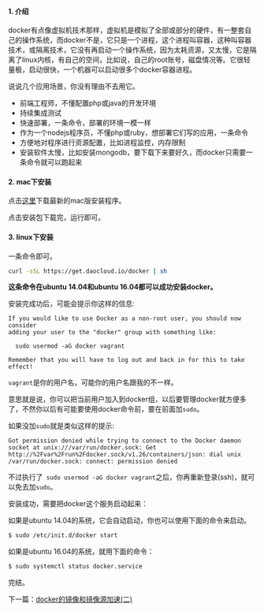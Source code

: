#### 1. 介绍

docker有点像虚拟机技术那样，虚拟机是模拟了全部或部分的硬件，有一整套自己的操作系统，而docker不是，它只是一个进程，这个进程叫容器，这种叫容器技术，或隔离技术，它没有再启动一个操作系统，因为太耗资源，又太慢，它是隔离了linux内核，有自己的空间，比如说，自己的root账号，磁盘情况等。它很轻量极，启动很快，一个机器可以启动很多个docker容器进程。

说说几个应用场景，你没有理由不去用它。

- 前端工程师，不懂配置php或java的开发环境
- 持续集成测试
- 快速部署，一条命令，部署的环境一模一样
- 作为一个nodejs程序员，不懂php或ruby，想部署它们写的应用，一条命令
- 方便地对程序进行资源配置，比如进程监控，内存限制
- 安装软件太慢，比如安装mongodb，要下载下来要好久，而docker只需要一条命令就可以跑起来

#### 2. mac下安装

点击[这里](https://docs.docker.com/docker-for-mac/install/)下载最新的mac版安装程序。

点击安装包下载完，运行即可。

#### 3. linux下安装

一条命令即可。

``` bash
curl -sSL https://get.daocloud.io/docker | sh
```

**这条命令在ubuntu 14.04和ubuntu 16.04都可以成功安装docker。**

安装完成功后，可能会提示你这样的信息:

```
If you would like to use Docker as a non-root user, you should now consider
adding your user to the "docker" group with something like:

  sudo usermod -aG docker vagrant

Remember that you will have to log out and back in for this to take effect!
```

`vagrant`是你的用户名，可能你的用户名跟我的不一样。

意思就是说，你可以把当前用户加入到docker组，以后要管理docker就方便多了，不然你以后有可能要使用docker命令前，要在前面加`sudo`。

如果没加`sudo`就是类似这样的提示:

```
Got permission denied while trying to connect to the Docker daemon socket at unix:///var/run/docker.sock: Get http://%2Fvar%2Frun%2Fdocker.sock/v1.26/containers/json: dial unix /var/run/docker.sock: connect: permission denied
```

不过执行了` sudo usermod -aG docker vagrant`之后，你再重新登录(ssh)，就可以免去加`sudo`。

安装成功，需要把docker这个服务启动起来：

如果是ubuntu 14.04的系统，它会自动启动，你也可以使用下面的命令来启动。

``` bash
$ sudo /etc/init.d/docker start
```

如果是ubuntu 16.04的系统，就用下面的命令：

``` bash
$ sudo systemctl status docker.service
```

完结。

下一篇：[docker的镜像和镜像源加速(二)](https://www.rails365.net/articles/docker-de-jing-xiang-he-jing-xiang-yuan-jia-su-er)
